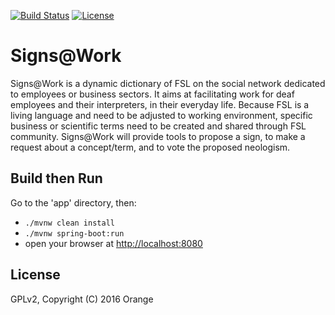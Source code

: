 [![Build Status](https://travis-ci.org/Orange-OpenSource/signs-at-work-social-network-dictionnary.svg?branch=master)](https://travis-ci.org/Orange-OpenSource/signs-at-work-social-network-dictionnary)
[![License](https://img.shields.io/aur/license/yaourt.svg?maxAge=2592000)](https://github.com/Orange-OpenSource/spring-security-formlogin-restbasic/blob/master/LICENSE.TXT)

# Signs@Work
Signs@Work is a dynamic dictionary of FSL on the social network dedicated to employees or business sectors.
It aims at facilitating work for deaf employees and their interpreters, in their everyday life. 
Because FSL is a living language and need to be adjusted to working environment, specific business or scientific terms need to be created and shared through FSL community.
Signs@Work will provide tools to propose a sign, to make a request about a concept/term, and to vote the proposed neologism.

## Build then Run
Go to the 'app' directory, then:
 - ```./mvnw clean install```
 - ```./mvnw spring-boot:run```
 - open your browser at [http://localhost:8080](http://localhost:8080)

## License
GPLv2, Copyright (C) 2016 Orange
